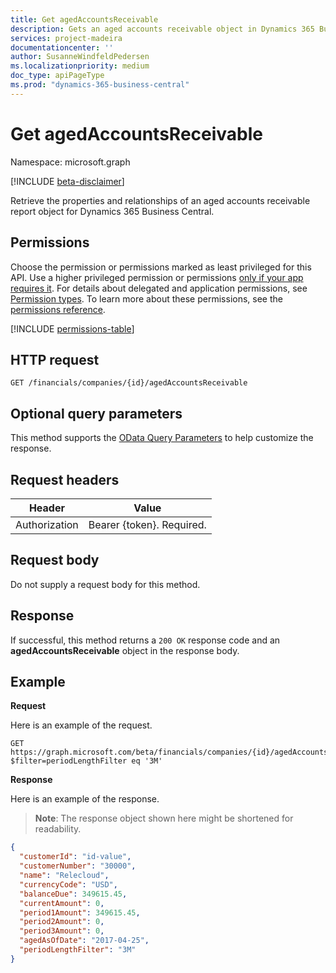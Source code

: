 ```yaml
---
title: Get agedAccountsReceivable 
description: Gets an aged accounts receivable object in Dynamics 365 Business Central.
services: project-madeira
documentationcenter: ''
author: SusanneWindfeldPedersen
ms.localizationpriority: medium
doc_type: apiPageType
ms.prod: "dynamics-365-business-central"
---
```


# Get agedAccountsReceivable

Namespace: microsoft.graph

[!INCLUDE [beta-disclaimer](../../includes/beta-disclaimer.md)]

Retrieve the properties and relationships of an aged accounts receivable report object for Dynamics 365 Business Central.

## Permissions
Choose the permission or permissions marked as least privileged for this API. Use a higher privileged permission or permissions [only if your app requires it](/graph/permissions-overview#best-practices-for-using-microsoft-graph-permissions). For details about delegated and application permissions, see [Permission types](/graph/permissions-overview#permission-types). To learn more about these permissions, see the [permissions reference](/graph/permissions-reference).

<!-- { "blockType": "permissions", "name": "dynamics_agedaccountsreceivable_get" } -->
[!INCLUDE [permissions-table](../includes/permissions/dynamics-agedaccountsreceivable-get-permissions.md)]

## HTTP request
```http
GET /financials/companies/{id}/agedAccountsReceivable
```
## Optional query parameters
This method supports the [OData Query Parameters](/graph/query-parameters) to help customize the response.

## Request headers
|Header|Value|
|------|-----|
|Authorization  |Bearer {token}. Required. |

## Request body
Do not supply a request body for this method.

## Response
If successful, this method returns a `200 OK` response code and an **agedAccountsReceivable** object in the response body.

## Example

**Request**

Here is an example of the request.

```http
GET https://graph.microsoft.com/beta/financials/companies/{id}/agedAccountsReceivable?$filter=periodLengthFilter eq '3M'
```

**Response**

Here is an example of the response. 

> **Note**: The response object shown here might be shortened for readability.

```json
{
  "customerId": "id-value",
  "customerNumber": "30000",
  "name": "Relecloud",
  "currencyCode": "USD",
  "balanceDue": 349615.45,
  "currentAmount": 0,
  "period1Amount": 349615.45,
  "period2Amount": 0,
  "period3Amount": 0,
  "agedAsOfDate": "2017-04-25",
  "periodLengthFilter": "3M"   
}
```


